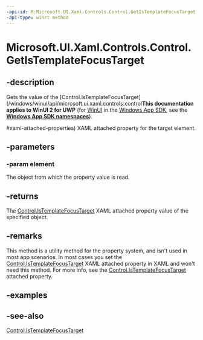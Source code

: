 ```yaml
---
-api-id: M:Microsoft.UI.Xaml.Controls.Control.GetIsTemplateFocusTarget(Microsoft.UI.Xaml.FrameworkElement)
-api-type: winrt method
---
```


<!-- Method syntax
public bool GetIsTemplateFocusTarget(Windows.UI.Xaml.FrameworkElement element)
-->

# Microsoft.UI.Xaml.Controls.Control.GetIsTemplateFocusTarget

## -description
Gets the value of the [Control.IsTemplateFocusTarget](/windows/winui/api/microsoft.ui.xaml.controls.control**This documentation applies to WinUI 2 for UWP** (for [WinUI](/windows/apps/winui/winui3/) in the [Windows App SDK](/windows/apps/windows-app-sdk/), see the **[Windows App SDK namespaces](/windows/windows-app-sdk/api/winrt/)**).

#xaml-attached-properties) XAML attached property for the target element.

## -parameters
### -param element
The object from which the property value is read.

## -returns
The [Control.IsTemplateFocusTarget](/windows/winui/api/microsoft.ui.xaml.controls.control#xaml-attached-properties) XAML attached property value of the specified object.

## -remarks
This method is a utility method for the property system, and isn't used in most app scenarios. In most cases you set the [Control.IsTemplateFocusTarget](/windows/winui/api/microsoft.ui.xaml.controls.control#xaml-attached-properties) XAML attached property in XAML and won't need this method. For more info, see the [Control.IsTemplateFocusTarget](/windows/winui/api/microsoft.ui.xaml.controls.control#xaml-attached-properties) attached property.

## -examples

## -see-also
[Control.IsTemplateFocusTarget](/windows/winui/api/microsoft.ui.xaml.controls.control#xaml-attached-properties)
